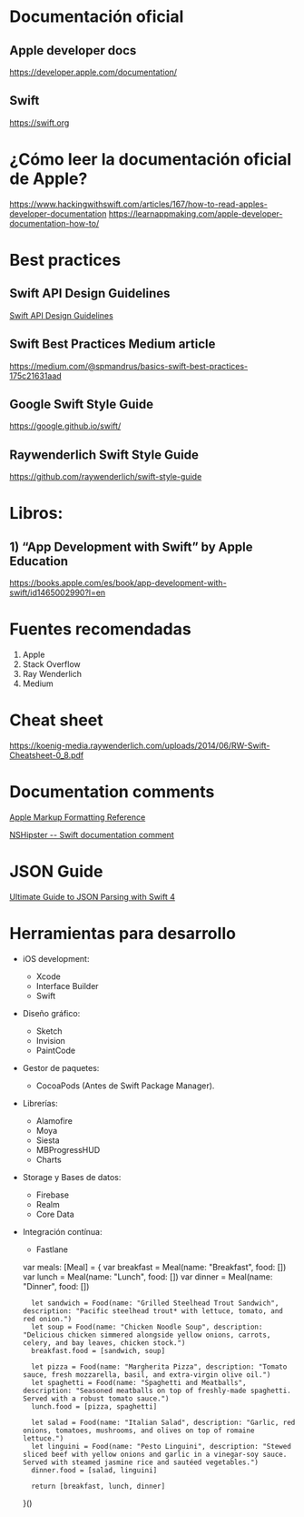 # Documentación oficial
## Apple developer docs
https://developer.apple.com/documentation/

## Swift
https://swift.org

# ¿Cómo leer la documentación oficial de Apple?
https://www.hackingwithswift.com/articles/167/how-to-read-apples-developer-documentation
https://learnappmaking.com/apple-developer-documentation-how-to/

# Best practices

## Swift API Design Guidelines
[Swift API Design Guidelines](https://swift.org/documentation/api-design-guidelines/#general-conventions)

## Swift Best Practices Medium article
https://medium.com/@spmandrus/basics-swift-best-practices-175c21631aad

## Google Swift Style Guide
https://google.github.io/swift/

## Raywenderlich Swift Style Guide
https://github.com/raywenderlich/swift-style-guide

## 

# Libros:
## 1) “App Development with Swift” by Apple Education ###
https://books.apple.com/es/book/app-development-with-swift/id1465002990?l=en

# Fuentes recomendadas
1) Apple
2) Stack Overflow
3) Ray Wenderlich
4) Medium

# Cheat sheet
https://koenig-media.raywenderlich.com/uploads/2014/06/RW-Swift-Cheatsheet-0_8.pdf

# Documentation comments
[Apple Markup Formatting Reference](https://developer.apple.com/library/archive/documentation/Xcode/Reference/xcode_markup_formatting_ref/index.html)

[NSHipster -- Swift documentation comment](https://nshipster.com/swift-documentation)

# JSON Guide

[Ultimate Guide to JSON Parsing with Swift 4](https://benscheirman.com/2017/06/swift-json/)

# Herramientas para desarrollo

- iOS development: 
  - Xcode
  - Interface Builder
  - Swift
- Diseño gráfico:
  - Sketch
  - Invision
  - PaintCode
- Gestor de paquetes:
  - CocoaPods (Antes de Swift Package Manager).
- Librerías:
  - Alamofire
  - Moya
  - Siesta
  - MBProgressHUD
  - Charts
- Storage y Bases de datos:
  - Firebase
  - Realm
  - Core Data
- Integración contínua:
  - Fastlane
  
  
  
  var meals: [Meal] = {
        var breakfast = Meal(name: "Breakfast", food: [])
        var lunch = Meal(name: "Lunch", food: [])
        var dinner = Meal(name: "Dinner", food: [])
        
        let sandwich = Food(name: "Grilled Steelhead Trout Sandwich", description: "Pacific steelhead trout* with lettuce, tomato, and red onion.")
        let soup = Food(name: "Chicken Noodle Soup", description: "Delicious chicken simmered alongside yellow onions, carrots, celery, and bay leaves, chicken stock.")
        breakfast.food = [sandwich, soup]
        
        let pizza = Food(name: "Margherita Pizza", description: "Tomato sauce, fresh mozzarella, basil, and extra-virgin olive oil.")
        let spaghetti = Food(name: "Spaghetti and Meatballs", description: "Seasoned meatballs on top of freshly-made spaghetti. Served with a robust tomato sauce.")
        lunch.food = [pizza, spaghetti]
        
        let salad = Food(name: "Italian Salad", description: "Garlic, red onions, tomatoes, mushrooms, and olives on top of romaine lettuce.")
        let linguini = Food(name: "Pesto Linguini", description: "Stewed sliced beef with yellow onions and garlic in a vinegar-soy sauce. Served with steamed jasmine rice and sautéed vegetables.")
        dinner.food = [salad, linguini]

        return [breakfast, lunch, dinner]
    }()
